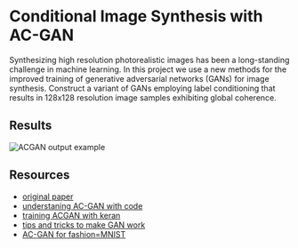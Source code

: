 # Conditional Image Synthesis with AC-GAN
Synthesizing high resolution photorealistic images has been a long-standing challenge in machine learning.
In this project we use a new methods for the improved training of generative adversarial networks (GANs) for image synthesis. Construct a variant of GANs employing label conditioning that results in 128x128 resolution image samples exhibiting global coherence.

## Results

![ACGAN output example]()

## Resources
- [original paper](https://arxiv.org/abs/1610.09585)
- [understaning AC-GAN with code](https://towardsdatascience.com/understanding-acgans-with-code-pytorch-2de35e05d3e4)
- [training ACGAN with keran](https://machinelearningmastery.com/how-to-develop-an-auxiliary-classifier-gan-ac-gan-from-scratch-with-keras/)
- [tips and tricks to make GAN work](https://github.com/soumith/ganhacks)
- [AC-GAN for fashion=MNIST](https://github.com/zalandoresearch/fashion-mnist)
